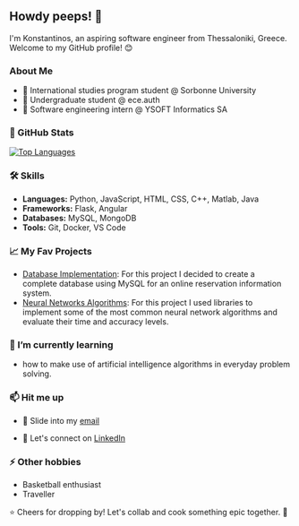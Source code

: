 ## Howdy peeps! 👋 

I'm Konstantinos, an aspiring software engineer from Thessaloniki, Greece. Welcome to my GitHub profile! 😊

### About Me

- 🌱 International studies program student @ Sorbonne University
- 🔭 Undergraduate student @ ece.auth
- 💼 Software engineering intern @ YSOFT Informatics SA

### 🚀 GitHub Stats

[![Top Languages](https://github-readme-stats.vercel.app/api/top-langs/?username=conmylo&layout=compact&theme=radical)](https://github.com/conmylo)

### 🛠️ Skills

- **Languages:** Python, JavaScript, HTML, CSS, C++, Matlab, Java
- **Frameworks:** Flask, Angular
- **Databases:** MySQL, MongoDB
- **Tools:** Git, Docker, VS Code

### 📈 My Fav Projects

- [Database Implementation](https://github.com/conmylo/databases-eeauth): For this project I decided to create a complete database using MySQL for an online reservation information system.
- [Neural Networks Algorithms](https://github.com/conmylo/neuralnets-eeauth): For this project I used libraries to implement some of the most common neural network algorithms and evaluate their time and accuracy levels.

### 🌱 I’m currently learning

- how to make use of artificial intelligence algorithms in everyday problem solving.

### 📫 Hit me up

- 💬 Slide into my [email](mailto:conmylo@hotmail.com)
<!-- - 🌐 [Personal Website](https://www.yourwebsite.com) -->
- 💼 Let's connect on [LinkedIn](https://www.linkedin.com/in/conmylo)

### ⚡ Other hobbies

- Basketball enthusiast
- Traveller

⭐️ Cheers for dropping by! Let's collab and cook something epic together. 👯

